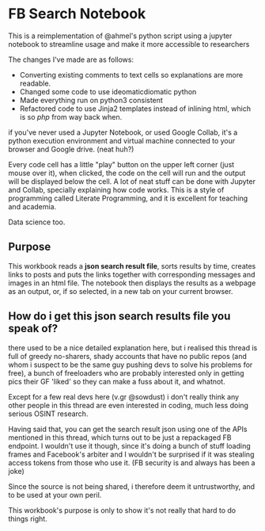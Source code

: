# FB Search Notebook


This is a reimplementation of @ahmel's python script using a jupyter 
notebook to streamline usage and make it more accessible to researchers

The changes I've made are as follows:
- Converting existing comments to text cells so explanations are more readable.
- Changed some code to use ideomaticdiomatic python
- Made everything run on python3 consistent
- Refactored code to use Jinja2 templates instead of inlining html, which is so *php* from way back when.

if you've never used a Jupyter Notebook, or used Google Collab, it's a python execution environment and virtual machine connected to your browser and Google drive. (neat huh?) 

Every code cell has a little "play" button on the upper left corner (just mouse over it), when clicked, the code on the cell will run and the output will be displayed below the cell. A lot of neat stuff can be done with Jupyter and Collab, specially explaining how code works. This is a style of programming called Literate Programming, and it is excellent for teaching and academia.

Data science too.

## Purpose
This workbook reads a **json search result file**, sorts results by time, creates links to posts and puts the links together with corresponding messages and images in an html file. The notebook then displays the results as a webpage as an output, or, if so selected, in a new tab on your current browser.

## How do i get this **json search results file** you speak of?

there used to be a nice detailed explanation here, but i realised this thread is full of greedy no-sharers, shady accounts that have no public repos (and whom i suspect to be the same guy pushing devs to solve his problems for free), a bunch of freeloaders who are probably interested only in getting pics their GF 'liked' so they can make a fuss about it, and whatnot. 

Except for a few real devs here (v.gr @sowdust) i don't really think any other people in this thread are even interested in coding, much less doing serious OSINT research. 

Having said that, you can get the search result json using one of the APIs mentioned in this thread, which turns out to be just a repackaged FB endpoint. I wouldn't use it though, since it's doing a bunch of stuff loading frames and Facebook's arbiter and I wouldn't be surprised if it was stealing access tokens from those who use it. (FB security is and always has been a joke)

Since the source is not being shared, i therefore deem it untrustworthy, and to be used at your own peril.

This workbook's purpose is only to show it's not really that hard to do things right.
